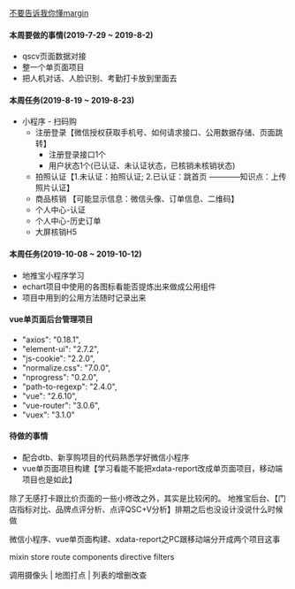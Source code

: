[不要告诉我你懂margin](http://www.hicss.net/do-not-tell-me-you-understand-margin/)

#### 本周要做的事情(2019-7-29 ~ 2019-8-2)
- qscv页面数据对接 
- 整一个单页面项目
- 把人机对话、人脸识别、考勤打卡放到里面去

#### 本周任务(2019-8-19 ~  2019-8-23)

- 小程序 - 扫码购
    - 注册登录【微信授权获取手机号、如何请求接口、公用数据存储、页面跳转】
        - 注册登录接口1个
        - 用户状态1个(已认证、未认证状态，已核销未核销状态)
    - 拍照认证【1.未认证：拍照认证; 2.已认证：跳首页 ————知识点：上传照片认证】
    - 商品核销 【可能显示信息：微信头像、订单信息、二维码】
    - 个人中心-认证
    - 个人中心-历史订单
    - 大屏核销H5 


#### 本周任务(2019-10-08 ~ 2019-10-12)
- 地推宝小程序学习
- echart项目中使用的各图标看能否提炼出来做成公用组件
- 项目中用到的公用方法随时记录出来


#### vue单页面后台管理项目
- "axios": "0.18.1",
- "element-ui": "2.7.2",
- "js-cookie": "2.2.0",
- "normalize.css": "7.0.0",
- "nprogress": "0.2.0",
- "path-to-regexp": "2.4.0",
- "vue": "2.6.10",
- "vue-router": "3.0.6",
- "vuex": "3.1.0"

#### 待做的事情
- 配合dtb、新享购项目的代码熟悉学好微信小程序
- vue单页面项目构建【学习看能不能把xdata-report改成单页面项目，移动端项目也是如此】


除了无感打卡跟比价页面的一些小修改之外，其实是比较闲的。
地推宝后台、【门店指标对比、品牌点评分析、点评QSC+V分析】排期之后也没设计没说什么时候做

微信小程序、vue单页面构建、xdata-report之PC跟移动端分开成两个项目这事


mixin  store  route components directive filters

调用摄像头 | 地图打点  | 列表的增删改查 



